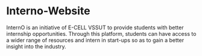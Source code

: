 # Interno-Website
InternO is an initiative of E-CELL VSSUT to provide students with better internship opportunities. Through this platform, students can have access to a wider range of resources and intern in start-ups so as to gain a better insight into the industry.
